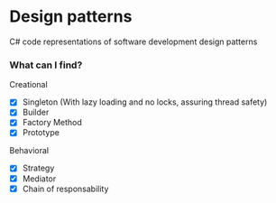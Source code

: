 # Design patterns

C# code representations of software development design patterns

### What can I find?

Creational

- [x] Singleton (With lazy loading and no locks, assuring thread safety)
- [x] Builder
- [x] Factory Method
- [x] Prototype

Behavioral

- [x] Strategy
- [x] Mediator
- [x] Chain of responsability
